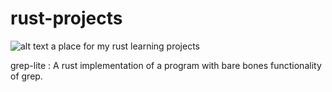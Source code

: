 # rust-projects
![alt text](https://miro.medium.com/max/1200/1*lmv2kXnZ9qsUGkrPz__QsQ.png)
a place for my rust learning projects

grep-lite : A rust implementation of a program with bare bones functionality of grep.
